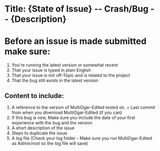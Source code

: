 # Title: {State of Issue} -- Crash/Bug -- {Description}

# Before an issue is made submitted make sure:
1. You're running the latest version or somewhat recent
2. That your issue is typed in plain English
3. That your issue is not off-Topic and is related to the project
4. That the bug still exists in the latest version

## Content to include:

1. A reference to the version of MultiOgar-Edited tested on. + Last commit from when you download MultiOgar-Edited (if you can)
2. If this bug is new, Make sure you include the date of your first experience with the bug and the version
2. A short description of the issue
3. Steps to duplicate the issue
4. A log file (Check your log folder - Make sure you run MultiOgar-Edited as Admin/root so the log file will save)

